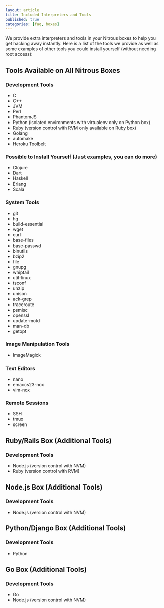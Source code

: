 ```yaml
---
layout: article
title: Included Interpreters and Tools
published: true
categories: [faq, boxes]
---
```


We provide extra interpreters and tools in your Nitrous boxes to help you get hacking away instantly. Here is a list of the tools we provide as well as some examples of other tools you could install yourself (without needing root access):

## Tools Available on All Nitrous Boxes

### Development Tools

* C
* C++
* JVM
* Perl
* PhantomJS
* Python (isolated environments with virtualenv only on Python box)
* Ruby (version control with RVM only available on Ruby box)
* Golang
* automake
* Heroku Toolbelt

### Possible to Install Yourself (Just examples, you can do more)
* Clojure
* Dart
* Haskell
* Erlang
* Scala

### System Tools

* git
* hg
* build-essential
* wget
* curl
* base-files
* base-passwd
* binutils
* bzip2
* file
* gnupg
* whiptail
* util-linux
* tsconf
* unzip
* unison
* ack-grep
* traceroute
* psmisc
* openssl
* update-motd
* man-db
* getopt

### Image Manipulation Tools

* ImageMagick

### Text Editors

* nano
* emaccs23-nox
* vim-nox

### Remote Sessions

* SSH
* tmux
* screen

## Ruby/Rails Box (Additional Tools)

### Development Tools
* Node.js (version control with NVM)
* Ruby  (version control with RVM)

## Node.js Box (Additional Tools)

### Development Tools
* Node.js (version control with NVM)

## Python/Django Box (Additional Tools)

### Development Tools
* Python

## Go Box (Additional Tools)

### Development Tools
* Go
* Node.js (version control with NVM)
